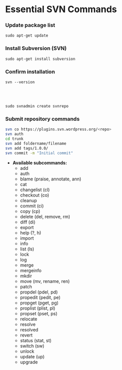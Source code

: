 # Essential SVN Commands

### Update package list
`sudo apt-get update`


### Install Subversion (SVN)
`sudo apt-get install subversion`


### Confirm installation
`svn --version`

<br><br>

`sudo svnadmin create svnrepo`


### Submit repository commands
```bash
svn co https://plugins.svn.wordpress.org/<repo>
svn auth
cd trunk
svn add foldername/filename
svn add tags/1.0.0/
svn commit -m "Initial commit"
```


- **Available subcommands:**
   - add
   - auth
   - blame (praise, annotate, ann)
   - cat
   - changelist (cl)
   - checkout (co)
   - cleanup
   - commit (ci)
   - copy (cp)
   - delete (del, remove, rm)
   - diff (di)
   - export
   - help (?, h)
   - import
   - info
   - list (ls)
   - lock
   - log
   - merge
   - mergeinfo
   - mkdir
   - move (mv, rename, ren)
   - patch
   - propdel (pdel, pd)
   - propedit (pedit, pe)
   - propget (pget, pg)
   - proplist (plist, pl)
   - propset (pset, ps)
   - relocate
   - resolve
   - resolved
   - revert
   - status (stat, st)
   - switch (sw)
   - unlock
   - update (up)
   - upgrade
